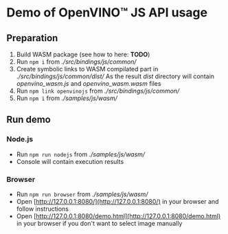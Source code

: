 # Demo of OpenVINO™ JS API usage

## Preparation

1. Build WASM package (see how to here: **TODO**)
1. Run `npm i` from *./src/bindings/js/common/*
1. Create symbolic links to WASM compilated part in *./src/bindings/js/common/dist/*
   As the result *dist* directory will contain *openvino_wasm.js* and *openvino_wasm.wasm* files
1. Run `npm link openvinojs` from *./src/bindings/js/common/*
1. Run `npm i` from *./samples/js/wasm/*

## Run demo

### Node.js

- Run `npm run nodejs` from *./samples/js/wasm/*
- Console will contain execution results

### Browser

- Run `npm run browser` from *./samples/js/wasm/*
- Open [http://127.0.0.1:8080/](http://127.0.0.1:8080/) in your browser and follow instructions
- Open [http://127.0.0.1:8080/demo.html](http://127.0.0.1:8080/demo.html) in your browser if you don't want to select image manually
